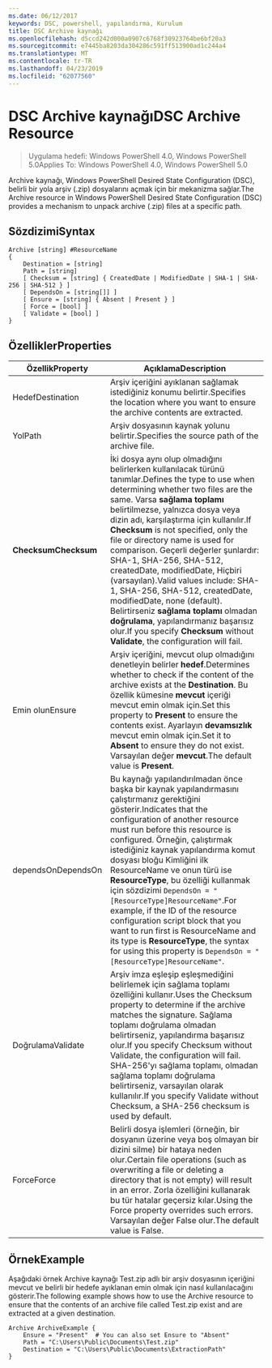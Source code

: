 ```yaml
---
ms.date: 06/12/2017
keywords: DSC, powershell, yapılandırma, Kurulum
title: DSC Archive kaynağı
ms.openlocfilehash: d5ccd242d000a0907c6768f30923764be6bf20a3
ms.sourcegitcommit: e7445ba8203da304286c591ff513900ad1c244a4
ms.translationtype: MT
ms.contentlocale: tr-TR
ms.lasthandoff: 04/23/2019
ms.locfileid: "62077560"
---
```

# <a name="dsc-archive-resource"></a><span data-ttu-id="567b3-103">DSC Archive kaynağı</span><span class="sxs-lookup"><span data-stu-id="567b3-103">DSC Archive Resource</span></span>

> <span data-ttu-id="567b3-104">Uygulama hedefi: Windows PowerShell 4.0, Windows PowerShell 5.0</span><span class="sxs-lookup"><span data-stu-id="567b3-104">Applies To: Windows PowerShell 4.0, Windows PowerShell 5.0</span></span>

<span data-ttu-id="567b3-105">Archive kaynağı, Windows PowerShell Desired State Configuration (DSC), belirli bir yola arşiv (.zip) dosyalarını açmak için bir mekanizma sağlar.</span><span class="sxs-lookup"><span data-stu-id="567b3-105">The Archive resource in Windows PowerShell Desired State Configuration (DSC) provides a mechanism to unpack archive (.zip) files at a specific path.</span></span>

## <a name="syntax"></a><span data-ttu-id="567b3-106">Sözdizimi</span><span class="sxs-lookup"><span data-stu-id="567b3-106">Syntax</span></span>
```MOF
Archive [string] #ResourceName
{
    Destination = [string]
    Path = [string]
    [ Checksum = [string] { CreatedDate | ModifiedDate | SHA-1 | SHA-256 | SHA-512 } ]
    [ DependsOn = [string[]] ]
    [ Ensure = [string] { Absent | Present } ]
    [ Force = [bool] ]
    [ Validate = [bool] ]
}
```

## <a name="properties"></a><span data-ttu-id="567b3-107">Özellikler</span><span class="sxs-lookup"><span data-stu-id="567b3-107">Properties</span></span>

|  <span data-ttu-id="567b3-108">Özellik</span><span class="sxs-lookup"><span data-stu-id="567b3-108">Property</span></span>  |  <span data-ttu-id="567b3-109">Açıklama</span><span class="sxs-lookup"><span data-stu-id="567b3-109">Description</span></span>   |
|---|---|
| <span data-ttu-id="567b3-110">Hedef</span><span class="sxs-lookup"><span data-stu-id="567b3-110">Destination</span></span>| <span data-ttu-id="567b3-111">Arşiv içeriğini ayıklanan sağlamak istediğiniz konumu belirtir.</span><span class="sxs-lookup"><span data-stu-id="567b3-111">Specifies the location where you want to ensure the archive contents are extracted.</span></span>|
| <span data-ttu-id="567b3-112">Yol</span><span class="sxs-lookup"><span data-stu-id="567b3-112">Path</span></span>| <span data-ttu-id="567b3-113">Arşiv dosyasının kaynak yolunu belirtir.</span><span class="sxs-lookup"><span data-stu-id="567b3-113">Specifies the source path of the archive file.</span></span>|
| <span data-ttu-id="567b3-114">__Checksum__</span><span class="sxs-lookup"><span data-stu-id="567b3-114">__Checksum__</span></span>| <span data-ttu-id="567b3-115">İki dosya aynı olup olmadığını belirlerken kullanılacak türünü tanımlar.</span><span class="sxs-lookup"><span data-stu-id="567b3-115">Defines the type to use when determining whether two files are the same.</span></span> <span data-ttu-id="567b3-116">Varsa __sağlama toplamı__ belirtilmezse, yalnızca dosya veya dizin adı, karşılaştırma için kullanılır.</span><span class="sxs-lookup"><span data-stu-id="567b3-116">If __Checksum__ is not specified, only the file or directory name is used for comparison.</span></span> <span data-ttu-id="567b3-117">Geçerli değerler şunlardır: SHA-1, SHA-256, SHA-512, createdDate, modifiedDate, Hiçbiri (varsayılan).</span><span class="sxs-lookup"><span data-stu-id="567b3-117">Valid values include: SHA-1, SHA-256, SHA-512, createdDate, modifiedDate, none (default).</span></span> <span data-ttu-id="567b3-118">Belirtirseniz __sağlama toplamı__ olmadan __doğrulama__, yapılandırmanız başarısız olur.</span><span class="sxs-lookup"><span data-stu-id="567b3-118">If you specify __Checksum__ without __Validate__, the configuration will fail.</span></span>|
| <span data-ttu-id="567b3-119">Emin olun</span><span class="sxs-lookup"><span data-stu-id="567b3-119">Ensure</span></span>| <span data-ttu-id="567b3-120">Arşiv içeriğini, mevcut olup olmadığını denetleyin belirler __hedef__.</span><span class="sxs-lookup"><span data-stu-id="567b3-120">Determines whether to check if the content of the archive exists at the __Destination__.</span></span> <span data-ttu-id="567b3-121">Bu özellik kümesine __mevcut__ içeriği mevcut emin olmak için.</span><span class="sxs-lookup"><span data-stu-id="567b3-121">Set this property to __Present__ to ensure the contents exist.</span></span> <span data-ttu-id="567b3-122">Ayarlayın __devamsızlık__ mevcut emin olmak için.</span><span class="sxs-lookup"><span data-stu-id="567b3-122">Set it to __Absent__ to ensure they do not exist.</span></span> <span data-ttu-id="567b3-123">Varsayılan değer __mevcut__.</span><span class="sxs-lookup"><span data-stu-id="567b3-123">The default value is __Present__.</span></span>|
| <span data-ttu-id="567b3-124">dependsOn</span><span class="sxs-lookup"><span data-stu-id="567b3-124">DependsOn</span></span> | <span data-ttu-id="567b3-125">Bu kaynağı yapılandırılmadan önce başka bir kaynak yapılandırmasını çalıştırmanız gerektiğini gösterir.</span><span class="sxs-lookup"><span data-stu-id="567b3-125">Indicates that the configuration of another resource must run before this resource is configured.</span></span> <span data-ttu-id="567b3-126">Örneğin, çalıştırmak istediğiniz kaynak yapılandırma komut dosyası bloğu Kimliğini ilk ResourceName ve onun türü ise __ResourceType__, bu özelliği kullanmak için sözdizimi `DependsOn = "[ResourceType]ResourceName"`.</span><span class="sxs-lookup"><span data-stu-id="567b3-126">For example, if the ID of the resource configuration script block that you want to run first is ResourceName and its type is __ResourceType__, the syntax for using this property is `DependsOn = "[ResourceType]ResourceName"`.</span></span>|
| <span data-ttu-id="567b3-127">Doğrulama</span><span class="sxs-lookup"><span data-stu-id="567b3-127">Validate</span></span>| <span data-ttu-id="567b3-128">Arşiv imza eşleşip eşleşmediğini belirlemek için sağlama toplamı özelliğini kullanır.</span><span class="sxs-lookup"><span data-stu-id="567b3-128">Uses the Checksum property to determine if the archive matches the signature.</span></span> <span data-ttu-id="567b3-129">Sağlama toplamı doğrulama olmadan belirtirseniz, yapılandırma başarısız olur.</span><span class="sxs-lookup"><span data-stu-id="567b3-129">If you specify Checksum without Validate, the configuration will fail.</span></span> <span data-ttu-id="567b3-130">SHA-256'yı sağlama toplamı, olmadan sağlama toplamı doğrulama belirtirseniz, varsayılan olarak kullanılır.</span><span class="sxs-lookup"><span data-stu-id="567b3-130">If you specify Validate without Checksum, a SHA-256 checksum is used by default.</span></span>|
| <span data-ttu-id="567b3-131">Force</span><span class="sxs-lookup"><span data-stu-id="567b3-131">Force</span></span>| <span data-ttu-id="567b3-132">Belirli dosya işlemleri (örneğin, bir dosyanın üzerine veya boş olmayan bir dizini silme) bir hataya neden olur.</span><span class="sxs-lookup"><span data-stu-id="567b3-132">Certain file operations (such as overwriting a file or deleting a directory that is not empty) will result in an error.</span></span> <span data-ttu-id="567b3-133">Zorla özelliğini kullanarak bu tür hatalar geçersiz kılar.</span><span class="sxs-lookup"><span data-stu-id="567b3-133">Using the Force property overrides such errors.</span></span> <span data-ttu-id="567b3-134">Varsayılan değer False olur.</span><span class="sxs-lookup"><span data-stu-id="567b3-134">The default value is False.</span></span>|

## <a name="example"></a><span data-ttu-id="567b3-135">Örnek</span><span class="sxs-lookup"><span data-stu-id="567b3-135">Example</span></span>

<span data-ttu-id="567b3-136">Aşağıdaki örnek Archive kaynağı Test.zip adlı bir arşiv dosyasının içeriğini mevcut ve belirli bir hedefe ayıklanan emin olmak için nasıl kullanılacağını gösterir.</span><span class="sxs-lookup"><span data-stu-id="567b3-136">The following example shows how to use the Archive resource to ensure that the contents of an archive file called Test.zip exist and are extracted at a given destination.</span></span>

```
Archive ArchiveExample {
    Ensure = "Present"  # You can also set Ensure to "Absent"
    Path = "C:\Users\Public\Documents\Test.zip"
    Destination = "C:\Users\Public\Documents\ExtractionPath"
}
```